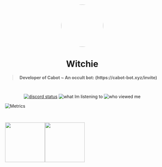 <div align='center'>
  <div align='center'>
    <img
      src='https://cdn.discordapp.com/attachments/882071853458391110/894293295499477063/witchie_member.png'
      style='border-radius: 50%;'
      width='138'
      height='138'
    />
  </div>
  <h1>Witchie</h1>
  <blockquote><strong>Developer of Cabot ~ An occult bot: (https://cabot-bot.xyz/invite)</strong></blockquote>

  <br />

  <a href='https://discord.com/users/690007479404331076' target='_blank'><img alt="discord status" src="https://dev.discordprofiles.me/badge/status/690007479404331076" /></a>
  <img alt="what Im listening to" src="https://dev.discordprofiles.me/badge/spotify/690007479404331076" />
  <img alt="who viewed me" src="https://komarev.com/ghpvc/?username=witch4242" />
</div>


![Metrics](https://metrics.lecoq.io/witch4242?template=classic&isocalendar=1&introduction=1&languages=1&lines=1&activity=1&achievements=1&repositories=1&repositories=100&repositories.batch=100&repositories.forks=false&repositories.affiliations=owner&isocalendar.duration=half-year&languages.limit=8&languages.sections=most-used&languages.colors=github&languages.threshold=0%25&languages.indepth=false&languages.categories=markup%2C%20programming&languages.recent.categories=markup%2C%20programming&languages.recent.load=300&languages.recent.days=14&introduction.title=true&activity.limit=5&activity.load=300&activity.days=14&activity.filter=all&activity.visibility=all&activity.timestamps=false&achievements.threshold=C&achievements.secrets=true&achievements.display=detailed&achievements.limit=0&config.timezone=America%2FLos_Angeles)



<br/>

<img align="" height='130px' src="https://github-readme-stats.vercel.app/api?username=WITCH4242&hide_title=true&show_icons=true&include_all_commits=true&line_height=21&bg_color=0,EC6C6C,FFD479,FFFC79,73FA79&theme=graywhite" /><img align="" height='130px' src="https://github-readme-stats.vercel.app/api/top-langs/?username=WITCH4242&hide_title=true&layout=compact&bg_color=0,73FA79,73FDFF,7A81FF&theme=graywhite" />

<br/>




<!---
WITCH4242/WITCH4242 is a ✨ special ✨ repository because its `README.md` (this file) appears on your GitHub profile.
You can click the Preview link to take a look at your changes.
--->
